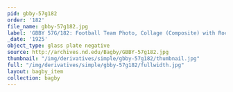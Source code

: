 ```yaml
---
pid: gbby-57g182
order: '182'
file_name: gbby-57g182.jpg
label: 'GBBY 57G/182: Football Team Photo, Collage (Composite) with Rockne - 1925'
_date: '1925'
object_type: glass plate negative
source: http://archives.nd.edu/Bagby/GBBY-57g182.jpg
thumbnail: "/img/derivatives/simple/gbby-57g182/thumbnail.jpg"
full: "/img/derivatives/simple/gbby-57g182/fullwidth.jpg"
layout: bagby_item
collection: bagby
---
```

